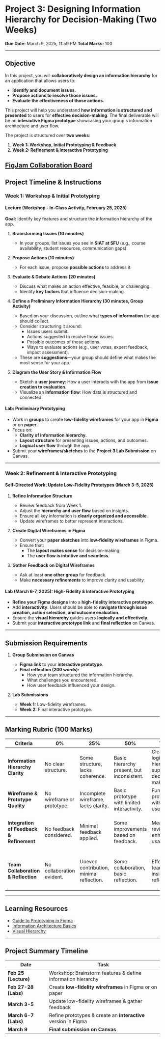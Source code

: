 # **Project 3: Designing Information Hierarchy for Decision-Making (Two Weeks)**  

**Due Date:** March 9, 2025, 11:59 PM 
**Total Marks:** 100

---

## **Objective**  

In this project, you will **collaboratively design an information hierarchy** for an application that allows users to:  

- **Identify and document issues.**  
- **Propose actions to resolve those issues.**  
- **Evaluate the effectiveness of those actions.**   

This project will help you understand **how information is structured and presented** to users for **effective decision-making**. The final deliverable will be an **interactive Figma prototype** showcasing your group's information architecture and user flow.  

The project is structured over **two weeks**:  
1. **Week 1: Workshop, Initial Prototyping & Feedback**  
2. **Week 2: Refinement & Interactive Prototyping**  

[FigJam Collaboration Board](https://www.figma.com/board/UFpqyiywrBZaKs0TtXJ994/P3-workshop?node-id=0-1&t=8b1K1PrjuXsLNDU6-1)
---

## **Project Timeline & Instructions**  

### **Week 1: Workshop & Initial Prototyping**  

#### **Lecture (Workshop - In-Class Activity, February 25, 2025)**  

**Goal:** Identify key features and structure the information hierarchy of the app.  

1. **Brainstorming Issues (10 minutes)**  
   - In your groups, list issues you see in **SIAT at SFU** (e.g., course availability, student resources, communication gaps).  

2. **Propose Actions (10 minutes)**  
   - For each issue, propose **possible actions** to address it.  

3. **Evaluate & Debate Actions (20 minutes)**  
   - Discuss what makes an action effective, feasible, or challenging.  
   - Identify **key factors** that influence decision-making.  

4. **Define a Preliminary Information Hierarchy (30 minutes, Group Activity)**  
   - Based on your discussion, outline what **types of information** the app should collect.  
   - Consider structuring it around:  
     - Issues users submit.  
     - Actions suggested to resolve those issues.  
     - Possible outcomes of those actions.  
     - Ways to evaluate actions (e.g., user votes, expert feedback, impact assessment).  
   - These are **suggestions**—your group should define what makes the most sense for your app.  

5. **Diagram the User Story & Information Flow**  
   - Sketch a **user journey**: How a user interacts with the app from **issue creation to evaluation**.  
   - Visualize an **information flow**: How data is structured and connected.  

#### **Lab: Preliminary Prototyping**  

- Work in **groups** to create **low-fidelity wireframes** for your app in **Figma** or on **paper**.  
- Focus on:  
  - **Clarity of information hierarchy.**  
  - **Layout structure** for presenting issues, actions, and outcomes.  
  - **Logical user flow** through the app.  
- Submit your **wireframes/sketches** to the **Project 3 Lab Submission** on Canvas.  

---

### **Week 2: Refinement & Interactive Prototyping**  

#### **Self-Directed Work: Update Low-Fidelity Prototypes (March 3-5, 2025)**  

1. **Refine Information Structure**  
   - Review feedback from Week 1.  
   - Adjust the **hierarchy and user flow** based on insights.
   - Ensure all key information is **clearly organized and accessible**.  
   - Update wireframes to better represent interactions.


2. **Create Digital Wireframes in Figma**  
   - Convert your **paper sketches** into **low-fidelity wireframes** in Figma.  
   - Ensure that:  
     - The **layout makes sense** for decision-making.  
     - The **user flow is intuitive and seamless**.  

3. **Gather Feedback on Digital Wireframes**  
   - Ask at least **one other group** for feedback.  
   - Make **necessary refinements** to improve clarity and usability.

#### **Lab (March 6-7, 2025): High-Fidelity & Interactive Prototyping**  

- **Refine your Figma designs** into a **high-fidelity interactive prototype**.  
- Add **interactivity**: Users should be able to **navigate through issue creation, action selection, and outcome evaluation**.  
- Ensure the **visual hierarchy** guides users **logically and effectively**.  
- Submit your **interactive prototype link** and **final reflection** on Canvas.  

---

## **Submission Requirements**  

1. **Group Submission on Canvas**  
   - **Figma link** to your **interactive prototype**.  
   - **Final reflection (200 words):**  
     - How your team structured the information hierarchy.  
     - What challenges you encountered.  
     - How user feedback influenced your design.  

2. **Lab Submissions**  
   - **Week 1:** Low-fidelity wireframes.  
   - **Week 2:** Final interactive prototype.  

---

## **Marking Rubric (100 Marks)**  

| **Criteria**                        | **0%** | **25%** | **50%** | **75%** | **100%** | **Marks** |
|-------------------------------------|--------|---------|---------|---------|---------|-----------|
| **Information Hierarchy Clarity**   | No clear structure. | Some structure, lacks coherence. | Basic hierarchy present, but inconsistent. | Clear and logical hierarchy supporting decision-making. | Strong, intuitive hierarchy improving user experience. | 30 |
| **Wireframe & Prototype Quality**  | No wireframe or prototype. | Incomplete wireframe, lacks clarity. | Basic prototype with limited interactivity. | Functional prototype with clear user flow. | Polished, professional interactive prototype. | 30 |
| **Integration of Feedback & Refinement**         | No feedback considered. | Minimal feedback applied. | Some improvements based on feedback. | Meaningful revisions enhancing usability. | Excellent integration of feedback leading to a high-quality prototype. | 20 |
| **Team Collaboration & Reflection** | No collaboration evident. | Uneven contribution, minimal reflection. | Some collaboration, basic reflection. | Effective teamwork, insightful reflection. | Strong collaboration, deep reflection on challenges and learning. | 20 |

---

## **Learning Resources**  

- [Guide to Prototyping in Figma](https://help.figma.com/hc/en-us/articles/360040314193-Guide-to-prototyping-in-Figma) 
- [Information Architecture Basics](https://www.interaction-design.org/literature/topics/information-architecture)  
- [Visual Hierarchy](https://uxdesign.cc/visual-hierarchy-be332b615c06)  

---

## **Project Summary Timeline**  

| **Date**        | **Task** |
|----------------|----------|
| **Feb 25 (Lecture)** | Workshop: Brainstorm features & define information hierarchy |
| **Feb 27-28 (Labs)** | Create **low-fidelity wireframes** in Figma or on paper |
| **March 3-5** | Update low-fidelity wireframes & gather feedback |
| **March 6-7 (Labs)** | Refine prototypes & create an **interactive** version in Figma |
| **March 9** | **Final submission on Canvas** |
